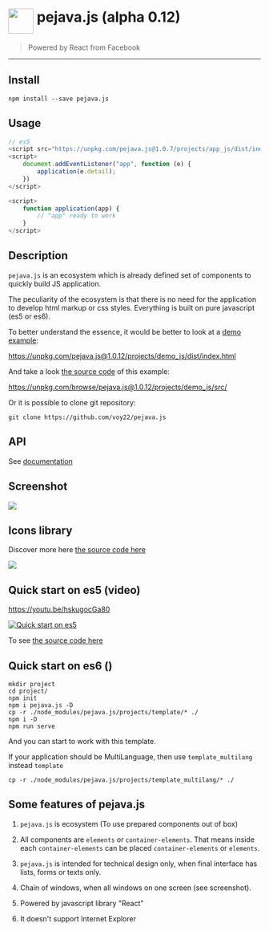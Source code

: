 <h1><img src="https://unpkg.com/pejava.js@1.0.12/media/images/pejava_logo.png" height="50px" style="vertical-align: top"/>
pejava.js (alpha 0.12)</h1>

> Powered by React from Facebook

---

## Install

`npm install --save pejava.js`

## Usage

```js
// es5
<script src="https://unpkg.com/pejava.js@1.0.7/projects/app_js/dist/index.js"></script>
<script>
    document.addEventListener("app", function (e) {
        application(e.detail);
    })
</script>

<script>
    function application(app) {
        // "app" ready to work
    }
</script>
```

## Description

`pejava.js` is an ecosystem which is already defined set 
of components to quickly build JS application.

The peculiarity of the ecosystem is that there is no need for the application to develop html markup or css styles.
Everything is built on pure javascript (es5 or es6).

To better understand the essence, it would be better to look at a
[demo example](https://unpkg.com/pejava.js@1.0.12/projects/demo_js/dist/index.html):

<a href="https://unpkg.com/pejava.js@1.0.12/projects/demo_js/dist/index.html">https://unpkg.com/pejava.js@1.0.12/projects/demo_js/dist/index.html</a>

And take a look [the source code](https://unpkg.com/browse/pejava.js@1.0.12/projects/demo_js/src/) of this example:

<a href="https://unpkg.com/browse/pejava.js@1.0.12/projects/demo_js/src/">https://unpkg.com/browse/pejava.js@1.0.12/projects/demo_js/src/</a>

Or it is possible to clone git repository:

```
git clone https://github.com/voy22/pejava.js
```
## API

See [documentation](https://unpkg.com/pejava.js@1.0.12/doc/index.html)

## Screenshot

<img src="https://unpkg.com/pejava.js@1.0.12/media/images/printscreen.gif" style="max-width: 500px"/>

## Icons library

Discover more here [the source code here](https://unpkg.com/pejava.js@1.0.12/projects/icons/index.html)

<img src="https://unpkg.com/pejava.js@1.0.12/media/images/icons.png" style="max-width: 500px"/>

## Quick start on es5 (video)

https://youtu.be/hskugocGa80

[![Quick start on es5](http://img.youtube.com/vi/hskugocGa80/0.jpg)](http://www.youtube.com/watch?v=hskugocGa80)

To see [the source code here](https://unpkg.com/browse/pejava.js@1.0.12/projects/getstart_js/index.html)

## Quick start on es6 ()
```
mkdir project
cd project/
npm init
npm i pejava.js -D
cp -r ./node_modules/pejava.js/projects/template/* ./
npm i -D
npm run serve
```
And you can start to work with this template.

If your application should be MultiLanguage, then use ```template_multilang```
instead ```template```

```
cp -r ./node_modules/pejava.js/projects/template_multilang/* ./
```

## Some features of pejava.js

1) `pejava.js` is ecosystem (To use prepared components out of box)

2) All components are `elements` or `container-elements`. That means inside each `container-elements` can be placed `container-elements` or `elements`.

3) `pejava.js` is intended for technical design only, when final interface has lists, forms or texts only.

4) Chain of windows, when all windows on one screen (see screenshot).

5) Powered by javascript library "React"

6) It doesn't support Internet Explorer
